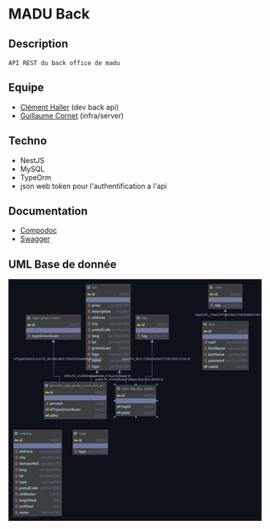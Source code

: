# MADU Back


## Description
    API REST du back office de madu
    
## Equipe
* [Clément Haller](https://github.com/Telmalk) (dev back api)
* [Guillaume Cornet](https://github.com/vinicel) (infra/server)

## Techno
* NestJS
* MySQL
* TypeOrm
* json web token pour l'authentification a l'api


## Documentation
* [Compodoc](http://35.180.228.155:8081)
* [Swagger](http://35.180.228.155:3000/documentation/)

## UML Base de donnée
![Schema Base de donnée](./asset/madu.png)


